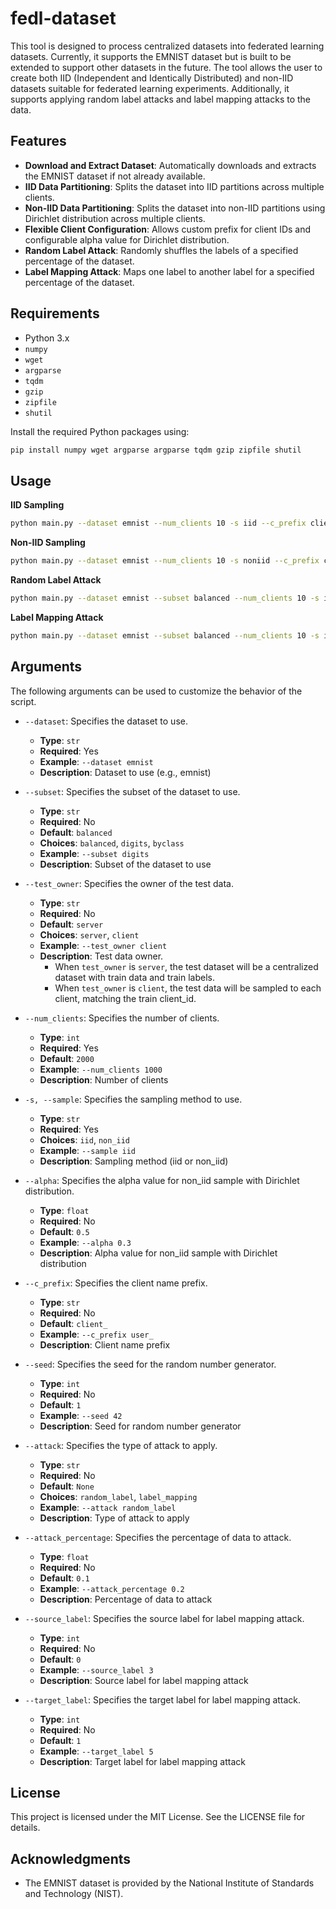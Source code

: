# fedl-dataset

This tool is designed to process centralized datasets into federated learning datasets. Currently, it supports the EMNIST dataset but is built to be extended to support other datasets in the future. The tool allows the user to create both IID (Independent and Identically Distributed) and non-IID datasets suitable for federated learning experiments. Additionally, it supports applying random label attacks and label mapping attacks to the data.

## Features

- **Download and Extract Dataset**: Automatically downloads and extracts the EMNIST dataset if not already available.
- **IID Data Partitioning**: Splits the dataset into IID partitions across multiple clients.
- **Non-IID Data Partitioning**: Splits the dataset into non-IID partitions using Dirichlet distribution across multiple clients.
- **Flexible Client Configuration**: Allows custom prefix for client IDs and configurable alpha value for Dirichlet distribution.
- **Random Label Attack**: Randomly shuffles the labels of a specified percentage of the dataset.
- **Label Mapping Attack**: Maps one label to another label for a specified percentage of the dataset.

## Requirements

- Python 3.x
- `numpy`
- `wget`
- `argparse`
- `tqdm`
- `gzip`
- `zipfile`
- `shutil`

Install the required Python packages using:

```sh
pip install numpy wget argparse argparse tqdm gzip zipfile shutil
```

## Usage

**IID Sampling**

```sh
python main.py --dataset emnist --num_clients 10 -s iid --c_prefix client_
```
**Non-IID Sampling**

```sh
python main.py --dataset emnist --num_clients 10 -s noniid --c_prefix client_ --alpha 0.5
```

**Random Label Attack**

```sh
python main.py --dataset emnist --subset balanced --num_clients 10 -s iid --c_prefix client_ --attack random_label --attack_percentage 0.1
```

**Label Mapping Attack**

```sh
python main.py --dataset emnist --subset balanced --num_clients 10 -s iid --c_prefix client_ --attack label_mapping --source_label 0 --target_label 1 --attack_percentage 0.1
```

## Arguments

The following arguments can be used to customize the behavior of the script. 

- `--dataset`: Specifies the dataset to use.
  - **Type**: `str`
  - **Required**: Yes
  - **Example**: `--dataset emnist`
  - **Description**: Dataset to use (e.g., emnist)

- `--subset`: Specifies the subset of the dataset to use.
  - **Type**: `str`
  - **Required**: No
  - **Default**: `balanced`
  - **Choices**: `balanced`, `digits`, `byclass`
  - **Example**: `--subset digits`
  - **Description**: Subset of the dataset to use

- `--test_owner`: Specifies the owner of the test data.
  - **Type**: `str`
  - **Required**: No
  - **Default**: `server`
  - **Choices**: `server`, `client`
  - **Example**: `--test_owner client`
  - **Description**: Test data owner. 
    - When `test_owner` is `server`, the test dataset will be a centralized dataset with train data and train labels.
    - When `test_owner` is `client`, the test data will be sampled to each client, matching the train client_id.

- `--num_clients`: Specifies the number of clients.
  - **Type**: `int`
  - **Required**: Yes
  - **Default**: `2000`
  - **Example**: `--num_clients 1000`
  - **Description**: Number of clients

- `-s, --sample`: Specifies the sampling method to use.
  - **Type**: `str`
  - **Required**: Yes
  - **Choices**: `iid`, `non_iid`
  - **Example**: `--sample iid`
  - **Description**: Sampling method (iid or non_iid)

- `--alpha`: Specifies the alpha value for non_iid sample with Dirichlet distribution.
  - **Type**: `float`
  - **Required**: No
  - **Default**: `0.5`
  - **Example**: `--alpha 0.3`
  - **Description**: Alpha value for non_iid sample with Dirichlet distribution

- `--c_prefix`: Specifies the client name prefix.
  - **Type**: `str`
  - **Required**: No
  - **Default**: `client_`
  - **Example**: `--c_prefix user_`
  - **Description**: Client name prefix

- `--seed`: Specifies the seed for the random number generator.
  - **Type**: `int`
  - **Required**: No
  - **Default**: `1`
  - **Example**: `--seed 42`
  - **Description**: Seed for random number generator

- `--attack`: Specifies the type of attack to apply.
  - **Type**: `str`
  - **Required**: No
  - **Default**: `None`
  - **Choices**: `random_label`, `label_mapping`
  - **Example**: `--attack random_label`
  - **Description**: Type of attack to apply

- `--attack_percentage`: Specifies the percentage of data to attack.
  - **Type**: `float`
  - **Required**: No
  - **Default**: `0.1`
  - **Example**: `--attack_percentage 0.2`
  - **Description**: Percentage of data to attack

- `--source_label`: Specifies the source label for label mapping attack.
  - **Type**: `int`
  - **Required**: No
  - **Default**: `0`
  - **Example**: `--source_label 3`
  - **Description**: Source label for label mapping attack

- `--target_label`: Specifies the target label for label mapping attack.
  - **Type**: `int`
  - **Required**: No
  - **Default**: `1`
  - **Example**: `--target_label 5`
  - **Description**: Target label for label mapping attack


## License

This project is licensed under the MIT License. See the LICENSE file for details.

## Acknowledgments

- The EMNIST dataset is provided by the National Institute of Standards and Technology (NIST).
